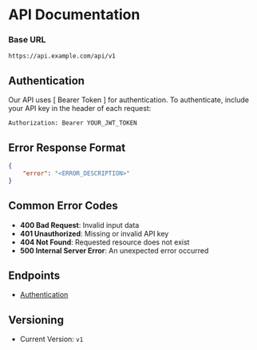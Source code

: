 
# API Documentation

### Base URL
```
https://api.example.com/api/v1
```

## Authentication
Our API uses [ Bearer Token ] for authentication. To authenticate, include your API key in the header of each request:

```
Authorization: Bearer YOUR_JWT_TOKEN
```

## Error Response Format
```json
{
    "error": "<ERROR_DESCRIPTION>"
}
```

## Common Error Codes
- **400 Bad Request**: Invalid input data
- **401 Unauthorized**: Missing or invalid API key
- **404 Not Found**: Requested resource does not exist
- **500 Internal Server Error**: An unexpected error occurred

## Endpoints
- [Authentication](./docs/AUTHENTICATION.md)

## Versioning
- Current Version: `v1`